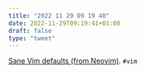 ```yaml
---
title: "2022 11 29 09 19 40"
date: 2022-11-29T09:19:41+01:00
draft: false
type: "tweet"
---
```

[Sane Vim defaults (from Neovim)](https://www.rosipov.com/blog/sane-vim-defaults-from-neovim/). `#vim`
